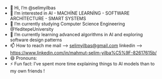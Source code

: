 - 👋 Hi, I’m @selimyilbas
- 👀 I’m interested in AI - MACHİNE LEARNİNG - SOFTWARE ARCHİTECTURE - SMART SYSTEMS
- 🌱 I’m currently studying Computer Science Engineering @YeditepeUniversity
- 👀 I’m currently learning advanced algorithms in AI and exploring software design patterns  
- 📫 How to reach me
  mail --> selimyilbas@gmail.com
  linkedin --> https://www.linkedin.com/in/mahmut-selim-yilba%C5%9F-82617615b/
- 😄 Pronouns:
- ⚡ Fun fact:  I’ve spent more time explaining things to AI models than to my own friends ! 

<!---
selimyilbas/selimyilbas is a ✨ special ✨ repository because its `README.md` (this file) appears on your GitHub profile.
You can click the Preview link to take a look at your changes.
--->
